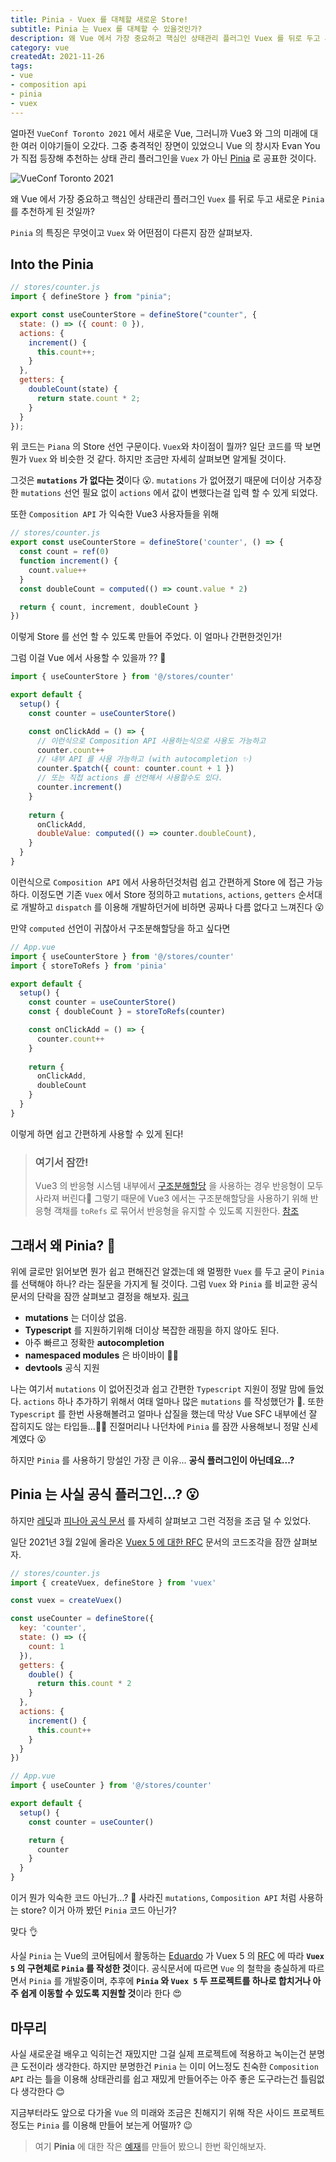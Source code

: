 ```yaml
---
title: Pinia - Vuex 를 대체할 새로운 Store!
subtitle: Pinia 는 Vuex 를 대체할 수 있을것인가?
description: 왜 Vue 에서 가장 중요하고 핵심인 상태관리 플러그인 Vuex 를 뒤로 두고 새로운 Pinia 를 추천하게 된 것일까? Pinia 의 특징은 무엇이고 무엇이 Vuex 와 다른지 잠깐 살펴보자.
category: vue
createdAt: 2021-11-26
tags:
- vue
- composition api
- pinia
- vuex
---
```


얼마전 `VueConf Toronto 2021` 에서 새로운 Vue, 그러니까 Vue3 와 그의 미래에 대한 여러 이야기들이 오갔다. 그중 충격적인 장면이 있었으니 Vue 의 창시자 Evan You 가 직접 등장해 추천하는 상태 관리 플러그인을 `Vuex` 가 아닌 [Pinia](https://pinia.esm.dev/) 로 공표한 것이다.

![VueConf Toronto 2021](https://images.velog.io/images/eggplantiny/post/699066c8-f4c7-4cc3-9ad3-43bc3b89c5b4/KakaoTalk_20211125_225344889.webp)

왜 Vue 에서 가장 중요하고 핵심인 상태관리 플러그인 `Vuex` 를 뒤로 두고 새로운 `Pinia` 를 추천하게 된 것일까?

`Pinia` 의 특징은 무엇이고 `Vuex` 와 어떤점이 다른지 잠깐 살펴보자.

## Into the Pinia
```js
// stores/counter.js
import { defineStore } from "pinia";

export const useCounterStore = defineStore("counter", {
  state: () => ({ count: 0 }),
  actions: {
    increment() {
      this.count++;
    }
  },
  getters: {
    doubleCount(state) {
      return state.count * 2;
    }
  }
});
```
위 코드는 `Piana` 의 Store 선언 구문이다. `Vuex`와 차이점이 뭘까? 일단 코드를 딱 보면 뭔가 `Vuex` 와 비슷한 것 같다.
하지만 조금만 자세히 살펴보면 알게될 것이다.

그것은 **`mutations` 가 없다는 것**이다 😮. `mutations` 가 없어졌기 때문에
더이상 거추장한 `mutations` 선언 필요 없이  `actions` 에서 값이 변했다는걸 입력 할 수 있게 되었다.

또한 `Composition API` 가 익숙한 Vue3 사용자들을 위해
```js
// stores/counter.js
export const useCounterStore = defineStore('counter', () => {
  const count = ref(0)
  function increment() {
    count.value++
  }
  const doubleCount = computed(() => count.value * 2)

  return { count, increment, doubleCount }
})
```

이렇게 Store 를 선언 할 수 있도록 만들어 주었다. 이 얼마나 간편한것인가!

그럼 이걸 Vue 에서 사용할 수 있을까 ?? 🤔

```js
import { useCounterStore } from '@/stores/counter'

export default {
  setup() {
    const counter = useCounterStore()

    const onClickAdd = () => {
      // 이런식으로 Composition API 사용하는식으로 사용도 가능하고
      counter.count++
      // 내부 API 를 사용 가능하고 (with autocompletion ✨)
      counter.$patch({ count: counter.count + 1 })
      // 또는 직접 actions 를 선언해서 사용할수도 있다.
      counter.increment()
    }
    
    return {
      onClickAdd,
      doubleValue: computed(() => counter.doubleCount),
    }
  }
}
```

이런식으로 `Composition API` 에서 사용하던것처럼 쉽고 간편하게 Store 에 접근 가능하다. 이정도면 기존 `Vuex` 에서 Store 정의하고 `mutations`, `actions`, `getters` 순서대로 개발하고 `dispatch` 를 이용해 개발하던거에 비하면 공짜나 다름 없다고 느껴진다 😮

만약 `computed` 선언이 귀찮아서 구조분해할당을 하고 싶다면

```js
// App.vue
import { useCounterStore } from '@/stores/counter'
import { storeToRefs } from 'pinia'

export default {
  setup() {
    const counter = useCounterStore()
    const { doubleCount } = storeToRefs(counter)

    const onClickAdd = () => {
      counter.count++
    }
    
    return {
      onClickAdd,
      doubleCount
    }
  }
}
```
이렇게 하면 쉽고 간편하게 사용할 수 있게 된다!
> ### 여기서 잠깐!
> 
>Vue3 의 반응형 시스템 내부에서 [구조분해할당](https://developer.mozilla.org/ko/docs/Web/JavaScript/Reference/Operators/Destructuring_assignment) 을 사용하는 경우 반응형이 모두 사라져 버린다🥲 그렇기 때문에 Vue3 에서는 구조분해할당을 사용하기 위해 반응형 객채를 `toRefs` 로 묶어서 반응형을 유지할 수 있도록 지원한다.
> [참조](https://v3.ko.vuejs.org/guide/reactivity-fundamentals.html#%E1%84%87%E1%85%A1%E1%86%AB%E1%84%8B%E1%85%B3%E1%86%BC%E1%84%92%E1%85%A7%E1%86%BC-%E1%84%89%E1%85%A1%E1%86%BC%E1%84%90%E1%85%A2-%E1%84%80%E1%85%AE%E1%84%8C%E1%85%A9-%E1%84%87%E1%85%AE%E1%86%AB%E1%84%92%E1%85%A2%E1%84%92%E1%85%A1%E1%84%80%E1%85%B5-destructuring)

## 그래서 왜 Pinia? 🤔
위에 글로만 읽어보면 뭔가 쉽고 편해진건 알겠는데 왜 멀쩡한 `Vuex` 를 두고 굳이 `Pinia` 를 선택해야 하나? 라는 질문을 가지게 될 것이다. 그럼 `Vuex` 와 `Pinia` 를 비교한 공식문서의 단락을 잠깐 살펴보고 결정을 해보자. [링크](https://pinia.esm.dev/introduction.html#comparison-with-vuex-3-x-4-x)

- **mutations** 는 더이상 없음.
- **Typescript** 를 지원하기위해 더이상 복잡한 래핑을 하지 않아도 된다.
- 아주 빠르고 정확한 **autocompletion**
- **namespaced modules** 은 바이바이 🙋‍♂️
- **devtools** 공식 지원

나는 여기서 `mutations` 이 없어진것과 쉽고 간편한 `Typescript` 지원이 정말 맘에 들었다. `actions` 하나 추가하기 위해서 여태 얼마나 많은 `mutations` 를 작성했던가 🥲. 또한 `Typescript` 를 한번 사용해볼려고 얼마나 삽질을 했는데 막상 Vue SFC 내부에선 잘 잡히지도 않는 타입들...🤦‍♂️ 진절머리나 나던차에 `Pinia` 를 잠깐 사용해보니 정말 신세계였다 😮

하지만 `Pinia` 를 사용하기 망설인 가장 큰 이유...
**공식 플러그인이 아닌데요...?**

##  Pinia 는 사실 공식 플러그인...? 😮
하지만 [레딧](https://www.reddit.com/r/vuejs/comments/ni3wqh/pinia_an_alternative_vuejs_store/)과 [피나아 공식 문서](https://pinia.esm.dev/introduction.html#comparison-with-vuex) 를 자세히 살펴보고 그런 걱정을 조금 덜 수 있었다.

일단 2021년 3월 2일에 올라온 [Vuex 5 에 대한 RFC](https://github.com/kiaking/rfcs/blob/vuex-5/active-rfcs/0000-vuex-5.md) 문서의 코드조각을 잠깐 살펴보자.

```js
// stores/counter.js
import { createVuex, defineStore } from 'vuex'

const vuex = createVuex()

const useCounter = defineStore({
  key: 'counter',
  state: () => ({
    count: 1
  }),
  getters: {
    double() {
      return this.count * 2
    }
  },
  actions: {
    increment() {
      this.count++
    }
  }
})
```

```js
// App.vue
import { useCounter } from '@/stores/counter'

export default {
  setup() {
    const counter = useCounter()

    return {
      counter
    }
  }
}
```
이거 뭔가 익숙한 코드 아닌가...? 🤔
사라진 `mutations`, `Composition API` 처럼 사용하는 store? 이거 아까 봤던 `Pinia` 코드 아닌가?

맞다 👌

사실 `Pinia` 는 Vue의 코어팀에서 활동하는 [Eduardo](https://github.com/posva) 가 
Vuex 5 의 [RFC](https://github.com/kiaking/rfcs/blob/vuex-5/active-rfcs/0000-vuex-5.md) 에 따라 **`Vuex 5` 의 구현체로 `Pinia` 를 작성한 것**이다. 
공식문서에 따르면 `Vue` 의 철학을 충실하게 따르면서 `Pinia` 를 개발중이며, 추후에 **`Pinia` 와 `Vuex 5` 두 프로젝트를 하나로 합치거나 아주 쉽게 이동할 수 있도록 지원할 것**이라 한다 😍

## 마무리
사실 새로운걸 배우고 익히는건 재밌지만 그걸 실제 프로젝트에 적용하고 녹이는건 분명 큰 도전이라 생각한다. 하지만 분명한건 `Pinia` 는 이미 어느정도 친숙한 `Composition API` 라는 틀을 이용해 상태관리를 쉽고 재밌게 만들어주는 아주 좋은 도구라는건 틀림없다 생각한다 😊

지금부터라도 앞으로 다가올 `Vue` 의 미래와 조금은 친해지기 위해 작은 사이드 프로젝트 정도는 `Pinia` 를 이용해 만들어 보는게 어떨까? 😉

> 여기 **Pinia** 에 대한 작은 [예재](https://codesandbox.io/s/brave-merkle-h0ii2?file=/src/stores/counter.js)를 만들어 봤으니 한번 확인해보자.  
